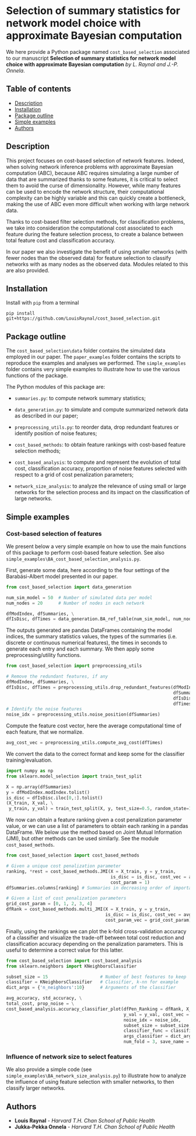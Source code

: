 # Selection of summary statistics for network model choice with approximate Bayesian computation
We here provide a Python package named `cost_based_selection` associated to our manuscript **Selection of summary statistics for network model choice with approximate Bayesian computation** *by L. Raynal and J.-P. Onnela*.

## Table of contents
* [Description](#description)
* [Installation](#installation)
* [Package outline](#package-outline)
* [Simple examples](#simple-examples)
* [Authors](#authors)

## Description
This project focuses on cost-based selection of network features. Indeed, when solving network inference problems with approximate Bayesian computation (ABC), because ABC requires simulating a large number of data that are summarized thanks to some features, it is critical to select them to avoid the curse of dimensionality. However, while many features can be used to encode the network structure, their computational complexity can be highly variable and this can quickly create a bottleneck, making the use of ABC even more difficult when working with large network data.

Thanks to cost-based filter selection methods, for classification problems, we take into consideration the computational cost associated to each feature during the feature selection process, to create a balance between total feature cost and classification accuracy.

In our paper we also investigate the benefit of using smaller networks (with fewer nodes than the observed data) for feature selection to classify networks with as many nodes as the observed data. Modules related to this are also provided.

## Installation

Install with `pip` from a terminal
```shell
pip install git+https://github.com/LouisRaynal/cost_based_selection.git
```

## Package outline

The `cost_based_selection\data` folder contains the simulated data employed in our paper. 
The `paper_examples` folder contains the scripts to reproduce the examples and analyses we performed.
The `simple_examples` folder contains very simple examples to illustrate how to use the various functions of the package.

The Python modules of this package are:
- `summaries.py`: to compute network summary statistics;

- `data_generation.py`: to simulate and compute summarized network data as described in our paper;
- `preprocessing_utils.py`: to reorder data, drop redundant features or identify position of noise features;
- `cost_based_methods`: to obtain feature rankings with cost-based feature selection methods;
- `cost_based_analysis`: to compute and represent the evolution of total cost, classification accuracy, proportion of noise features selected with respect to a grid of cost penalization parameters;
- `network_size_analysis`: to analyze the relevance of using small or large networks for the selection process and its impact on the classification of large networks.

## Simple examples

### Cost-based selection of features

We present below a very simple example on how to use the main functions of this package to perform cost-based feature selection. See also `simple_examples\BA_cost_based_selection_analysis.py`.

First, generate some data, here according to the four settings of the Barabási-Albert model presented in our paper.

```python
from cost_based_selection import data_generation

num_sim_model = 50 	# Number of simulated data per model
num_nodes = 20 		# Number of nodes in each network

dfModIndex, dfSummaries, \
dfIsDisc, dfTimes = data_generation.BA_ref_table(num_sim_model, num_nodes)
```
The outputs generated are pandas DataFrames containing the model indices, the summary statistics values, the types of the summaries (i.e. discrete or continuous numerical features), the times in seconds to generate each entry and each summary. We then apply some preprocessing/utility functions.

```Python
from cost_based_selection import preprocessing_utils

# Remove the redundant features, if any
dfModIndex, dfSummaries, \
dfIsDisc, dfTimes = preprocessing_utils.drop_redundant_features(dfModIndex,
                                                                dfSummaries,
                                                                dfIsDisc,
                                                                dfTimes)
# Identify the noise features
noise_idx = preprocessing_utils.noise_position(dfSummaries)
```

Compute the feature cost vector, here the average computational time of each feature, that we normalize.

```python
avg_cost_vec = preprocessing_utils.compute_avg_cost(dfTimes)
```

We convert the data to the correct format and keep some for the classifier training/evaluation.

```python
import numpy as np
from sklearn.model_selection import train_test_split

X = np.array(dfSummaries)
y = dfModIndex.modIndex.tolist()
is_disc = dfIsDisc.iloc[0,:].tolist()
(X_train, X_val, \
 y_train, y_val) = train_test_split(X, y, test_size=0.5, random_state=123, stratify=y)
```
We now can obtain a feature ranking given a cost penalization parameter value, or we can use a list of parameters to obtain each ranking in a pandas DataFrame. We below use the method based on Joint Mutual Information (JMI), but other methods can be used similarly. See the module `cost_based_methods`.

```python
from cost_based_selection import cost_based_methods

# Given a unique cost penalization parameter
ranking, *rest = cost_based_methods.JMI(X = X_train, y = y_train, 
                                        is_disc = is_disc, cost_vec = avg_cost_vec, 
                                        cost_param = 1)
dfSummaries.columns[ranking] # Summaries in decreasing order of importance

# Given a list of cost penalization parameters
grid_cost_param = [0, 1, 2, 3, 4]
dfRank = cost_based_methods.multi_JMI(X = X_train, y = y_train, 
                                      is_disc = is_disc, cost_vec = avg_cost_vec, 
                                      cost_param_vec = grid_cost_param)
```
Finally, using the rankings we can plot the k-fold cross-validation accuracy of a classifier and visualize the trade-off between total cost reduction and classification accuracy depending on the penalization parameters. This is useful to determine a correct value for this latter.

```python
from cost_based_selection import cost_based_analysis
from sklearn.neighbors import KNeighborsClassifier

subset_size = 15 					# Number of best features to keep
classifier = KNeighborsClassifier 	# Classifier, k-nn for example
dict_args = {'n_neighbors':10}		# Arguments of the classifier

avg_accuracy, std_accuracy, \
total_cost, prop_noise = \
cost_based_analysis.accuracy_classifier_plot(dfPen_Ranking = dfRank, X_val = X_val,
                                             y_val = y_val, cost_vec = avg_cost_vec,
                                             noise_idx = noise_idx, 
                                             subset_size = subset_size,
                                             classifier_func = classifier,
                                             args_classifier = dict_args,
                                             num_fold = 3, save_name = None)
```

### Influence of network size to select features

We also provide a simple code (see `simple_examples\BA_network_size_analysis.py`) to illustrate how to analyze the influence of using feature selection with smaller networks, to then classify larger networks.


## Authors
* **Louis Raynal** - *Harvard T.H. Chan School of Public Health*
* **Jukka-Pekka Onnela** - *Harvard T.H. Chan School of Public Health*
